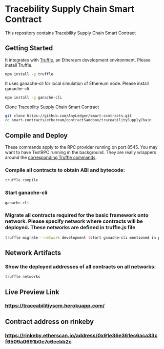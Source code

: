# Tracebility Supply Chain Smart Contract

This repository contains Tracebility Supply Chain Smart Contract

## Getting Started

It integrates with [Truffle](https://github.com/ConsenSys/truffle), an Ethereum development environment. Please install Truffle.

```sh
npm install -g truffle

```

It uses ganache-cli for local simulation of Ethereum node. Please install ganache-cli

```sh
npm install -g ganache-cli

```


Clone Tracebility Supply Chain Smart Contract

```sh
git clone https://github.com/AnyLedger/smart-contracts.git
cd smart-contracts/ethereum/contractSandbox/traceabilitySupplyChain

```

Compile and Deploy
------------------
These commands apply to the RPC provider running on port 8545. You may want to have TestRPC running in the background. They are really wrappers around the [corresponding Truffle commands](http://truffleframework.com/docs/advanced/commands).

### Compile all contracts to obtain ABI and bytecode:

```bash
truffle compile
```
### Start ganache-cli

```bash
ganache-cli
```

### Migrate all contracts required for the basic framework onto network. Please specify network where contracts will be deployed. These networks are defined in truffle.js file

```bash
truffle migrate --network development (start ganache-cli mentioned in previous step)
```
Network Artifacts
-----------------

### Show the deployed addresses of all contracts on all networks:

```bash
truffle networks
```

Live Preview Link
-------------------
### https://traceabilitiyscm.herokuapp.com/

Contract address on rinkeby
-------------------
### https://rinkeby.etherscan.io/address/0x91e36e361ec6aca33cf6509a0691b0e7c6eebb2c


